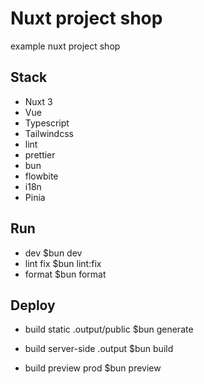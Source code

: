 # Nuxt project shop

example nuxt project shop

## Stack

- Nuxt 3
- Vue
- Typescript
- Tailwindcss
- lint
- prettier
- bun
- flowbite
- i18n
- Pinia

## Run

- dev $bun dev
- lint fix $bun lint:fix
- format $bun format

## Deploy

- build static .output/public $bun generate

- build server-side .output $bun build
- build preview prod $bun preview
